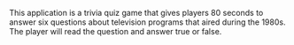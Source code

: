 This application is a trivia quiz game that gives players 80 seconds to answer six questions about television programs that aired during the 1980s. The player will read the question and answer true or false. 
